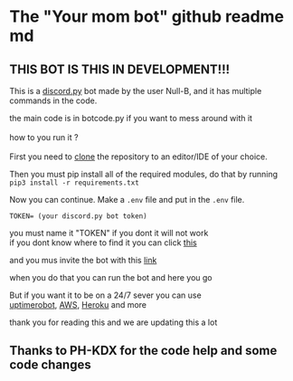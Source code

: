 # The "Your mom bot" github readme md
## THIS BOT IS THIS IN DEVELOPMENT!!!<br> 

This is a [discord.py](https://discordpy.readthedocs.io/en/stable/) bot made by the user Null-B, and it has multiple commands in the code.<br> 

the main code is in botcode.py if you want to mess around with it
<br>
<br> 
how to you run it ?<br> 
<br> 
First you need to [clone](https://docs.github.com/en/github/creating-cloning-and-archiving-repositories/cloning-a-repository-from-github/cloning-a-repository) the repository to an editor/IDE of your choice.<br> 
 
Then you must pip install all of the required modules, do that by running
``
pip3 install -r requirements.txt
``

Now you can continue. Make a `.env` file and put in the `.env` file. 

```
TOKEN= (your discord.py bot token)
```
you must name it "TOKEN" if you dont it will not work <br> 
if you dont know where to find it you can click [this](https://discord.com/developers/applications) <br> 

and you mus invite the bot with this [link](https://discord.com/api/oauth2/authorize?client_id=845624814249181224&permissions=2215115841&scope=bot)

when you do that you can run the bot and here you go <br> 


But if you want it to be on a 24/7 sever you can use <br>
[uptimerobot](https://uptimerobot.com/), [AWS](https://aws.amazon.com/), [Heroku](https://dashboard.heroku.com/apps) and more<br>

thank you for reading this and we are updating this a lot<br>


## Thanks to PH-KDX for the code help and some code changes
